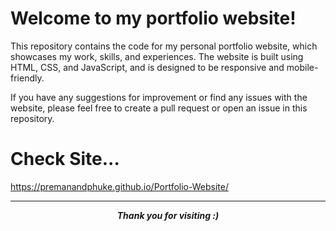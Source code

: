 # Welcome to my portfolio website!

This repository contains the code for my personal portfolio website, which showcases my work, skills, and experiences. The website is built using HTML, CSS, and JavaScript, and is designed to be responsive and mobile-friendly.

If you have any suggestions for improvement or find any issues with the website, please feel free to create a pull request or open an issue in this repository.

# Check Site...
https://premanandphuke.github.io/Portfolio-Website/

---

<p align=center>
<em><b>Thank you for visiting  :)</em>
</p>
